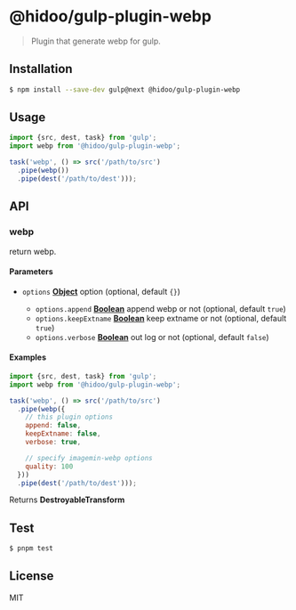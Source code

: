 # @hidoo/gulp-plugin-webp

> Plugin that generate webp for gulp.

## Installation

```sh
$ npm install --save-dev gulp@next @hidoo/gulp-plugin-webp
```

## Usage

```js
import {src, dest, task} from 'gulp';
import webp from '@hidoo/gulp-plugin-webp';

task('webp', () => src('/path/to/src')
  .pipe(webp())
  .pipe(dest('/path/to/dest')));
```

## API

<!-- Generated by documentation.js. Update this documentation by updating the source code. -->

### webp

return webp.

#### Parameters

*   `options` **[Object](https://developer.mozilla.org/docs/Web/JavaScript/Reference/Global_Objects/Object)** option (optional, default `{}`)

    *   `options.append` **[Boolean](https://developer.mozilla.org/docs/Web/JavaScript/Reference/Global_Objects/Boolean)** append webp or not (optional, default `true`)
    *   `options.keepExtname` **[Boolean](https://developer.mozilla.org/docs/Web/JavaScript/Reference/Global_Objects/Boolean)** keep extname or not (optional, default `true`)
    *   `options.verbose` **[Boolean](https://developer.mozilla.org/docs/Web/JavaScript/Reference/Global_Objects/Boolean)** out log or not (optional, default `false`)

#### Examples

```javascript
import {src, dest, task} from 'gulp';
import webp from '@hidoo/gulp-plugin-webp';

task('webp', () => src('/path/to/src')
  .pipe(webp({
    // this plugin options
    append: false,
    keepExtname: false,
    verbose: true,

    // specify imagemin-webp options
    quality: 100
  }))
  .pipe(dest('/path/to/dest')));
```

Returns **DestroyableTransform** 

## Test

```sh
$ pnpm test
```

## License

MIT
